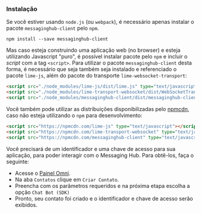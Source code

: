 ### Instalação

Se você estiver usando `node.js` (ou `webpack`), é necessário apenas instalar o pacote `messaginghub-client` pelo `npm`.

    npm install --save messaginghub-client

Mas caso esteja construindo uma aplicação web (no browser) e esteja utilizando Javascript "puro", é possível instalar pacote pelo `npm` e incluir o *script* com a tag `<script>`. Para utilizar o pacote  `messaginghub-client` desta forma, é necessário que seja também seja instalado e referenciado o pacote `lime-js`, além do pacote do transporte `lime-websocket-transport`:

```html
<script src="./node_modules/lime-js/dist/lime.js" type="text/javascript"></script>
<script src="./node_modules/lime-transport-websocket/dist/WebSocketTransport.js" type="text/javascript"></script>
<script src="./node_modules/messaginghub-client/dist/messaginghub-client.js" type="text/javascript"></script>
```

Você também pode utilizar as distribuições disponibilizadas pelo [npmcdn](https://npmcdn.com), caso não esteja utilizando o `npm` para desenvolvimento:
```html
<script src="https://npmcdn.com/lime-js" type="text/javascript"></script>
<script src="https://npmcdn.com/lime-transport-websocket" type="text/javascript"></script>
<script src="https://npmcdn.com/messaginghub-client" type="text/javascript"></script>
```
Você precisará de um identificador e uma chave de acesso para sua aplicação, para poder interagir com o Messaging Hub. Para obtê-los, faça o seguinte:
- Acesse o [Painel Omni](http://omni.messaginghub.io/portal).
- Na aba `Contatos` clique em `Criar Contato`.
- Preencha com os parâmetros requeridos e na próxima etapa escolha a opção `Chat Bot (SDK)`
- Pronto, seu contato foi criado e o identificador e chave de acesso serão exibidos.

